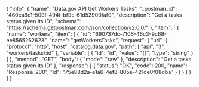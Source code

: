 {
  "info": {
    "name": "Data.gov API Get Workers Tasks",
    "_postman_id": "460ea9c1-509f-494f-bf9c-61d52900faf0",
    "description": "Get a tasks status given its ID",
    "schema": "https://schema.getpostman.com/json/collection/v2.0.0/"
  },
  "item": [
    {
      "name": "workers",
      "item": [
        {
          "id": "690737dc-7106-46c3-9c68-ee8565262623",
          "name": "getWorkersTasks",
          "request": {
            "url": {
              "protocol": "http",
              "host": "catalog.data.gov",
              "path": [
                "api",
                "3",
                "workers/tasks/:id"
              ],
              "variable": [
                {
                  "id": "id",
                  "value": "{}",
                  "type": "string"
                }
              ]
            },
            "method": "GET",
            "body": {
              "mode": "raw"
            },
            "description": "Get a tasks status given its ID"
          },
          "response": [
            {
              "status": "OK",
              "code": 200,
              "name": "Response_200",
              "id": "75e88d2a-e1a6-4ef8-805e-421de0f08dba"
            }
          ]
        }
      ]
    }
  ]
}